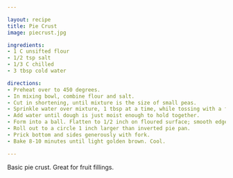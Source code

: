 ```yaml
---

layout: recipe
title: Pie Crust
image: piecrust.jpg

ingredients:
- 1 C unsifted flour
- 1/2 tsp salt
- 1/3 C chilled 
- 3 tbsp cold water

directions:
- Preheat over to 450 degrees.
- In mixing bowl, combine flour and salt.
- Cut in shortening, until mixture is the size of small peas.
- Sprinkle water over mixture, 1 tbsp at a time, while tossing with a fork. 
- Add water until dough is just moist enough to hold together.
- Form into a ball. Flatten to 1/2 inch on floured surface; smooth edges.
- Roll out to a circle 1 inch larger than inverted pie pan. 
- Prick bottom and sides generously with fork. 
- Bake 8-10 minutes until light golden brown. Cool.

---
```


Basic pie crust. Great for fruit fillings.